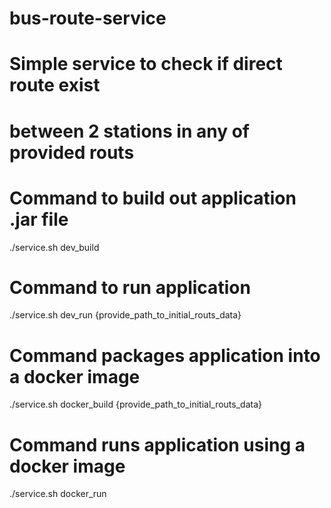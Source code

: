 # bus-route-service  
# Simple service to check if direct route exist 
# between 2 stations in any of provided routs

# Command to build out application .jar file
./service.sh dev_build

# Command to run application
./service.sh dev_run {provide_path_to_initial_routs_data}

# Command packages application into a docker image
./service.sh docker_build {provide_path_to_initial_routs_data}

# Command runs application using a docker image
./service.sh docker_run
